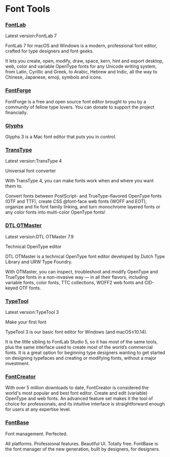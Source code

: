 # Font Tools

### [FontLab](https://www.fontlab.com)

Latest version:FontLab 7

FontLab 7 for macOS and Windows is a modern, professional font editor, crafted for type designers and font geeks.  

It lets you create, open, modify, draw, space, kern, hint and export desktop, web, color and variable OpenType fonts for any Unicode writing system, from Latin, Cyrillic and Greek, to Arabic, Hebrew and Indic, all the way to Chinese, Japanese, emoji, symbols and icons.

### [FontForge](https://fontforge.org/)

FontForge is a free and open source font editor brought to you by a community of fellow type lovers. You can donate to support the project financially.

### [Glyphs](https://glyphsapp.com/)

Glyphs 3 is a Mac font editor that puts you in control.

### [TransType](https://www.fontlab.com)

Latest version:TransType 4

Universal font converter

With TransType 4, you can make fonts work when and where you want them to.

Convert fonts between PostScript- and TrueType-flavored OpenType fonts (OTF and TTF), create CSS @font-face web fonts (WOFF and EOT), organize and fix font family linking, and turn monochrome layered fonts or any color fonts into multi-color OpenType fonts!

### [DTL OTMaster](https://www.fontlab.com)

Latest version:DTL OTMaster 7.9

Technical OpenType editor

DTL OTMaster is a technical OpenType font editor developed by Dutch Type Library and URW Type Foundry.

With OTMaster, you can inspect, troubleshoot and modify OpenType and TrueType fonts in a non-invasive way — in all their flavors, including variable fonts, color fonts, TTC collections, WOFF2 web fonts and CID-keyed OTF fonts.


### [TypeTool](https://www.fontlab.com)

Latest version:TypeTool 3

Make your first font

TypeTool 3 is our basic font editor for Windows (and macOS≤10.14).

It is the little sibling to FontLab Studio 5, so it has most of the same tools, plus the same interface used to create most of the world’s commercial fonts. It is a great option for beginning type designers wanting to get started on designing typefaces and creating or modifying fonts, without a major investment.

### [FontCreator](https://www.high-logic.com/font-editor/fontcreator)

With over 5 million downloads to date, FontCreator is considered the world's most popular and best font editor. Create and edit (variable) OpenType and web fonts. An advanced feature set makes it the tool of choice for professionals, and its intuitive interface is straightforward enough for users at any expertise level.

### [FontBase](https://fontba.se/)

Font management. Perfected.

All platforms. Professional features. Beautiful UI. Totally free. FontBase is the font manager of the new generation, built by designers, for designers.
